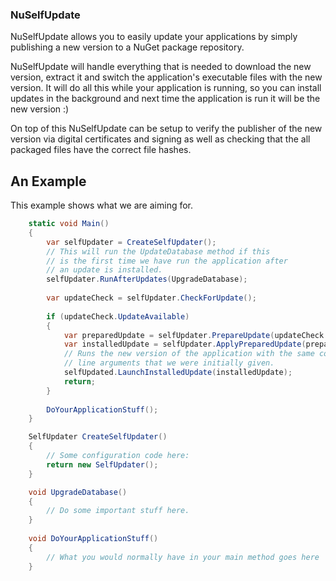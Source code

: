 ### NuSelfUpdate ###
NuSelfUpdate allows you to easily update your applications by simply 
publishing a new version to a NuGet package repository.

NuSelfUpdate will handle everything that is needed to download the new
version, extract it and switch the application's executable files with
the new version.  It will do all this while your application is running,
so you can install updates in the background and next time the application
is run it will be the new version :)

On top of this NuSelfUpdate can be setup to verify the publisher of the new 
version via digital certificates and signing as well as checking that the all 
packaged files have the correct file hashes.

An Example
----------

This example shows what we are aiming for.

```c#
    static void Main()
    {
        var selfUpdater = CreateSelfUpdater();
        // This will run the UpdateDatabase method if this 
        // is the first time we have run the application after
        // an update is installed.
        selfUpdater.RunAfterUpdates(UpgradeDatabase);
        
        var updateCheck = selfUpdater.CheckForUpdate();
        
        if (updateCheck.UpdateAvailable)
        {
            var preparedUpdate = selfUpdater.PrepareUpdate(updateCheck.Update);
            var installedUpdate = selfUpdater.ApplyPreparedUpdate(preparedUpdate);
            // Runs the new version of the application with the same command
            // line arguments that we were initially given.
            selfUpdated.LaunchInstalledUpdate(installedUpdate);
            return;
        }
        
        DoYourApplicationStuff();
    }    

    SelfUpdater CreateSelfUpdater()
    {
        // Some configuration code here:
        return new SelfUpdater();
    }

    void UpgradeDatabase()
    {
        // Do some important stuff here.
    }
    
    void DoYourApplicationStuff()
    {
        // What you would normally have in your main method goes here
    }
```